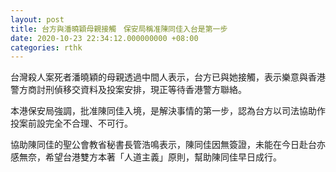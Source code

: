 ```yaml
---
layout: post
title: 台方與潘曉穎母親接觸　保安局稱准陳同佳入台是第一步
date: 2020-10-23 22:34:12.000000000 +08:00
categories: rthk
---
```


台灣殺人案死者潘曉穎的母親透過中間人表示，台方已與她接觸，表示樂意與香港警方商討刑偵移交資料及投案安排，現正等待香港警方聯絡。

本港保安局強調，批准陳同佳入境，是解決事情的第一步，認為台方以司法協助作投案前設完全不合理、不可行。

協助陳同佳的聖公會教省秘書長管浩鳴表示，陳同佳因無簽證，未能在今日赴台亦感無奈，希望台港雙方本著「人道主義」原則，幫助陳同佳早日成行。
